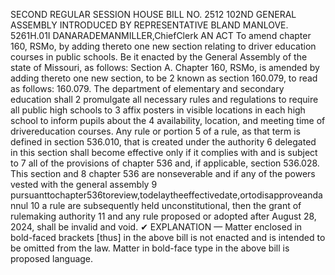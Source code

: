 SECOND REGULAR SESSION
HOUSE BILL NO. 2512
102ND GENERAL ASSEMBLY
INTRODUCED BY REPRESENTATIVE BLAND MANLOVE.
5261H.01I DANARADEMANMILLER,ChiefClerk
AN ACT
To amend chapter 160, RSMo, by adding thereto one new section relating to driver education
courses in public schools.
Be it enacted by the General Assembly of the state of Missouri, as follows:
Section A. Chapter 160, RSMo, is amended by adding thereto one new section, to be
2 known as section 160.079, to read as follows:
160.079. The department of elementary and secondary education shall
2 promulgate all necessary rules and regulations to require all public high schools to
3 affix posters in visible locations in each high school to inform pupils about the
4 availability, location, and meeting time of drivereducation courses. Any rule or portion
5 of a rule, as that term is defined in section 536.010, that is created under the authority
6 delegated in this section shall become effective only if it complies with and is subject to
7 all of the provisions of chapter 536 and, if applicable, section 536.028. This section and
8 chapter 536 are nonseverable and if any of the powers vested with the general assembly
9 pursuanttochapter536toreview,todelaytheeffectivedate,ortodisapproveandannul
10 a rule are subsequently held unconstitutional, then the grant of rulemaking authority
11 and any rule proposed or adopted after August 28, 2024, shall be invalid and void.
✔
EXPLANATION — Matter enclosed in bold-faced brackets [thus] in the above bill is not enacted and is
intended to be omitted from the law. Matter in bold-face type in the above bill is proposed language.
